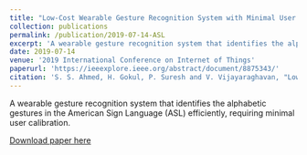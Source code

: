 ```yaml
---
title: "Low-Cost Wearable Gesture Recognition System with Minimal User Calibration for ASL"
collection: publications
permalink: /publication/2019-07-14-ASL
excerpt: 'A wearable gesture recognition system that identifies the alphabetic gestures in the American Sign Language (ASL) efficiently, requiring minimal user calibration.'
date: 2019-07-14
venue: '2019 International Conference on Internet of Things'
paperurl: 'https://ieeexplore.ieee.org/abstract/document/8875343/'
citation: 'S. S. Ahmed, H. Gokul, P. Suresh and V. Vijayaraghavan, "Low-Cost Wearable Gesture Recognition System with Minimal User Calibration for ASL," 2019 International Conference on Internet of Things (iThings) and IEEE Green Computing and Communications (GreenCom) and IEEE Cyber, Physical and Social Computing (CPSCom) and IEEE Smart Data (SmartData), Atlanta, GA, USA, 2019, pp. 1080-1087.'
---
```

A wearable gesture recognition system that identifies the alphabetic gestures in the American Sign Language (ASL) efficiently, requiring minimal user calibration.

[Download paper here](https://ieeexplore.ieee.org/abstract/document/8875343/)
